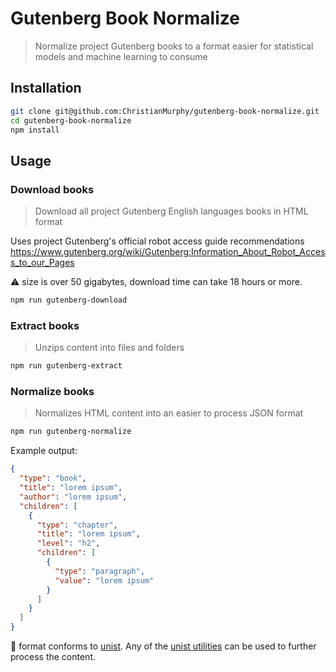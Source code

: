 # Gutenberg Book Normalize

> Normalize project Gutenberg books to a format easier for statistical models and machine learning to consume

## Installation

```bash
git clone git@github.com:ChristianMurphy/gutenberg-book-normalize.git
cd gutenberg-book-normalize
npm install
```

## Usage

### Download books

> Download all project Gutenberg English languages books in HTML format

Uses project Gutenberg's official robot access guide recommendations <https://www.gutenberg.org/wiki/Gutenberg:Information_About_Robot_Access_to_our_Pages>

:warning: size is over 50 gigabytes, download time can take 18 hours or more.

```bash
npm run gutenberg-download
```

### Extract books

> Unzips content into files and folders

```bash
npm run gutenberg-extract
```

### Normalize books

> Normalizes HTML content into an easier to process JSON format

```bash
npm run gutenberg-normalize
```

Example output:

```json
{
  "type": "book",
  "title": "lorem ipsum",
  "author": "lorem ipsum",
  "children": [
    {
      "type": "chapter",
      "title": "lorem ipsum",
      "level": "h2",
      "children": [
        {
          "type": "paragraph",
          "value": "lorem ipsum"
        }
      ]
    }
  ]
}
```

:notebook: format conforms to [unist](https://github.com/syntax-tree/unist).
Any of the [unist utilities](https://github.com/syntax-tree/unist#list-of-utilities) can be used to further process the content.
